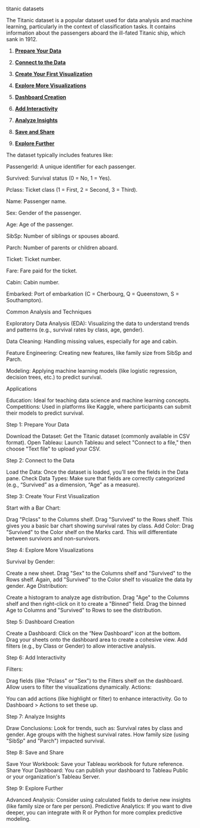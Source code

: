 titanic datasets

The Titanic dataset is a popular dataset used for data analysis and machine learning, particularly in the context of classification tasks. It contains information about the passengers aboard the ill-fated Titanic ship, which sank in 1912. 

1. **[Prepare Your Data](#prepare-your-data)**

2. **[Connect to the Data](#connect-to-the-data)**
   

3. **[Create Your First Visualization](#create-your-first-visualization)**
   

4. **[Explore More Visualizations](#explore-more-visualizations)**
   

5. **[Dashboard Creation](#dashboard-creation)**
   

6. **[Add Interactivity](#add-interactivity)**

7. **[Analyze Insights](#analyze-insights)**

8. **[Save and Share](#save-and-share)**

9. **[Explore Further](#explore-further)**
   
The dataset typically includes features like:

PassengerId: A unique identifier for each passenger.

Survived: Survival status (0 = No, 1 = Yes).

Pclass: Ticket class (1 = First, 2 = Second, 3 = Third).

Name: Passenger name.

Sex: Gender of the passenger.

Age: Age of the passenger.

SibSp: Number of siblings or spouses aboard.

Parch: Number of parents or children aboard.

Ticket: Ticket number.

Fare: Fare paid for the ticket.

Cabin: Cabin number.

Embarked: Port of embarkation (C = Cherbourg, Q = Queenstown, S = Southampton).

Common Analysis and Techniques

Exploratory Data Analysis (EDA): Visualizing the data to understand trends and patterns (e.g., survival rates by class, age, gender).

Data Cleaning: Handling missing values, especially for age and cabin.

Feature Engineering: Creating new features, like family size from SibSp and Parch.

Modeling: Applying machine learning models (like logistic regression, decision trees, etc.) to predict survival.

Applications

Education: Ideal for teaching data science and machine learning concepts.
Competitions: Used in platforms like Kaggle, where participants can submit their models to predict survival.

Step 1: Prepare Your Data

Download the Dataset: Get the Titanic dataset (commonly available in CSV format).
Open Tableau: Launch Tableau and select "Connect to a file," then choose "Text file" to upload your CSV.

Step 2: Connect to the Data

Load the Data: Once the dataset is loaded, you’ll see the fields in the Data pane.
Check Data Types: Make sure that fields are correctly categorized (e.g., “Survived” as a dimension, “Age” as a measure).

Step 3: Create Your First Visualization

Start with a Bar Chart:

Drag "Pclass" to the Columns shelf.
Drag "Survived" to the Rows shelf.
This gives you a basic bar chart showing survival rates by class.
Add Color:
Drag "Survived" to the Color shelf on the Marks card. This will differentiate between survivors and non-survivors.

Step 4: Explore More Visualizations

Survival by Gender:

Create a new sheet.
Drag "Sex" to the Columns shelf and "Survived" to the Rows shelf.
Again, add "Survived" to the Color shelf to visualize the data by gender.
Age Distribution:

Create a histogram to analyze age distribution.
Drag "Age" to the Columns shelf and then right-click on it to create a "Binned" field.
Drag the binned Age to Columns and "Survived" to Rows to see the distribution.

Step 5: Dashboard Creation

Create a Dashboard:
Click on the “New Dashboard” icon at the bottom.
Drag your sheets onto the dashboard area to create a cohesive view.
Add filters (e.g., by Class or Gender) to allow interactive analysis.

Step 6: Add Interactivity

Filters:

Drag fields (like "Pclass" or "Sex") to the Filters shelf on the dashboard.
Allow users to filter the visualizations dynamically.
Actions:

You can add actions (like highlight or filter) to enhance interactivity. Go to Dashboard > Actions to set these up.

Step 7: Analyze Insights

Draw Conclusions: Look for trends, such as:
Survival rates by class and gender.
Age groups with the highest survival rates.
How family size (using "SibSp" and "Parch") impacted survival.

Step 8: Save and Share

Save Your Workbook: Save your Tableau workbook for future reference.
Share Your Dashboard: You can publish your dashboard to Tableau Public or your organization's Tableau Server.
 
Step 9: Explore Further

Advanced Analysis: Consider using calculated fields to derive new insights (like family size or fare per person).
Predictive Analytics: If you want to dive deeper, you can integrate with R or Python for more complex predictive modeling.
